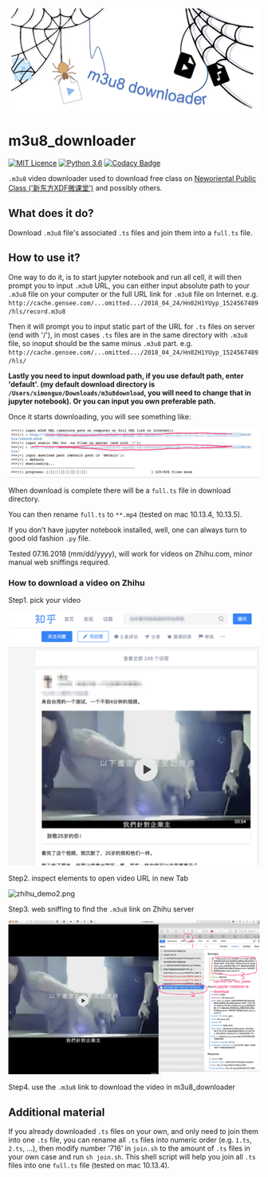 <img align="center" src='./m3u8_downloader_banner.png'/>

# m3u8_downloader

[![MIT Licence](https://badges.frapsoft.com/os/mit/mit.svg?v=103)](https://opensource.org/licenses/mit-license.php)
[![Python 3.6](https://img.shields.io/badge/python-3.6-green.svg)](https://www.python.org/)
[![Codacy Badge](https://api.codacy.com/project/badge/Grade/8a0bfb403d8b417ab605e4ca1fc4690c)](https://www.codacy.com/app/sgyzetrov/m3u8_downloader4XDF?utm_source=github.com&amp;utm_medium=referral&amp;utm_content=sgyzetrov/m3u8_downloader4XDF&amp;utm_campaign=Badge_Grade)

`.m3u8` video downloader used to download free class on [Neworiental Public Class ('新东方XDF微课堂')](http://weike.xdf.cn) and possibly others.

## What does it do?

Download `.m3u8` file's associated `.ts` files and join them into a `full.ts` file.

## How to use it?

One way to do it, is to start jupyter notebook and run all cell, it will then prompt you to input `.m3u8` URL, you can either input absolute path to your `.m3u8` file on your computer or the full URL link for `.m3u8` file on Internet. 
e.g. `http://cache.gensee.com/...omitted.../2018_04_24/Hn02H1YUyp_1524567489/hls/record.m3u8`

Then it will prompt you to input static part of the URL for `.ts` files on server (end with \'/\'), in most cases `.ts` files are in the same directory with `.m3u8` file, so inoput should be the same minus `.m3u8` part. 
e.g. `http://cache.gensee.com/...omitted.../2018_04_24/Hn02H1YUyp_1524567489/hls/`

**Lastly you need to input download path, if you use default path, enter 'default'. (my default download directory is `/Users/simonguo/Downloads/m3u8download`, you will need to change that in jupyter notebook). Or you can input you own preferable path.**

Once it starts downloading, you will see something like:

![example.png](./example.png)

When download is complete there will be a `full.ts` file in download directory.

You can then rename `full.ts` to `**.mp4` (tested on mac 10.13.4, 10.13.5).

If you don't have jupyter notebook installed, well, one can always turn to good old fashion `.py` file.

Tested 07.16.2018 (mm/dd/yyyy), will work for videos on Zhihu.com, minor manual web sniffings required.

### How to download a video on Zhihu

Step1. pick your video

![zhihu_demo1.png](./zhihu_demo1.png)

Step2. inspect elements to open video URL in new Tab

![zhihu_demo2.png](.zhihu_demo2.png)

Step3. web sniffing to find the `.m3u8` link on Zhihu server

![zhihu_demo3.png](./zhihu_demo3.png)

Step4. use the `.m3u8` link to download the video in m3u8_downloader

## Additional material

If you already downloaded `.ts` files on your own, and only need to join them into one `.ts` file, you can rename all `.ts` files into numeric order (e.g. `1.ts`, `2.ts`, ...), then modify number '716' in `join.sh` to the amount of `.ts` files in your own case and run `sh join.sh`. This shell script will help you join all `.ts` files into one `full.ts` file (tested on mac 10.13.4).

